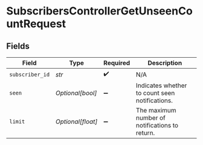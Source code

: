 # SubscribersControllerGetUnseenCountRequest


## Fields

| Field                                          | Type                                           | Required                                       | Description                                    |
| ---------------------------------------------- | ---------------------------------------------- | ---------------------------------------------- | ---------------------------------------------- |
| `subscriber_id`                                | *str*                                          | :heavy_check_mark:                             | N/A                                            |
| `seen`                                         | *Optional[bool]*                               | :heavy_minus_sign:                             | Indicates whether to count seen notifications. |
| `limit`                                        | *Optional[float]*                              | :heavy_minus_sign:                             | The maximum number of notifications to return. |